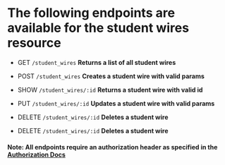 
# The following endpoints are available for the student wires resource
- GET `/student_wires`
**Returns a list of all student wires**

- POST `/student_wires`
**Creates a student wire with valid params**

- SHOW `/student_wires/:id`
**Returns a student wire with valid id**

- PUT `/student_wires/:id`
**Updates a student wire with valid params**

- DELETE `/student_wires/:id`
**Deletes a student wire**

- DELETE `/student_wires/:id`
**Deletes a student wire**

#### Note: All endpoints require an authorization header as specified in the [Authorization Docs](../auth/authorization.md)